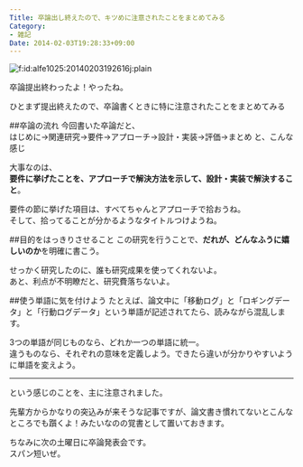 ```yaml
---
Title: 卒論出し終えたので、キツめに注意されたことをまとめてみる
Category:
- 雑記
Date: 2014-02-03T19:28:33+09:00
---
```



<img src="https://cdn-ak.f.st-hatena.com/images/fotolife/a/alfe1025/20140203/20140203192616.jpg" alt="f:id:alfe1025:20140203192616j:plain" title="f:id:alfe1025:20140203192616j:plain" class="hatena-fotolife" itemprop="image">


卒論提出終わったよ！やったね。

ひとまず提出終えたので、卒論書くときに特に注意されたことをまとめてみる



<!-- more -->



##卒論の流れ
今回書いた卒論だと、  
はじめに→関連研究→要件→アプローチ→設計・実装→評価→まとめ
と、こんな感じ

大事なのは、  
**要件に挙げたことを、アプローチで解決方法を示して、設計・実装で解決すること**。

要件の節に挙げた項目は、すべてちゃんとアプローチで拾おうね。  
そして、拾ってることが分かるようなタイトルつけようね。

##目的をはっきりさせること
この研究を行うことで、**だれが、どんなふうに嬉しいのか**を明確に書こう。

せっかく研究したのに、誰も研究成果を使ってくれないよ。  
あと、利点が不明瞭だと、研究費落ちないよ。

##使う単語に気を付けよう
たとえば、論文中に「移動ログ」と「ロギングデータ」と「行動ログデータ」という単語が記述されてたら、読みながら混乱します。

3つの単語が同じものなら、どれか一つの単語に統一。  
違うものなら、それぞれの意味を定義しよう。できたら違いが分かりやすいように単語を変えよう。


----------
という感じのことを、主に注意されました。

先輩方からかなりの突込みが来そうな記事ですが、論文書き慣れてないとこんなところでも躓くよ！みたいなのの覚書として置いておきます。



ちなみに次の土曜日に卒論発表会です。  
スパン短いぜ。
